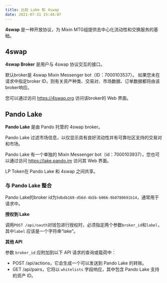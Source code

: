 ```yaml
---
title: 比较 Lake 和 4swap
date: 2021-07-31 15:44:07
---
```


**4swap** 是一种开放协议，为 Mixin MTG组提供去中心化流动性和交换服务的基础。

## 4swap

**4swap Broker** 是用户与 4swap 协议交互的接口。

默认broker是 4swap Mixin Messenger bot（ID：7000103537）。 如果您未在请求中指定broker ID，则有关资产种类、交易对、市场数据、订单数据都将由该broker响应。

您可以通过访问 https://4swap.org 访问该broker的 Web 界面。

## Pando Lake

**Pando Lake** 是由 Pando 托管的 4swap broker。

Pando Lake 过滤市场信息，以仅显示具有良好流动性并有可靠社区支持的交易对和市场。

Pando Lake 有一个单独的 Mixin Messenger bot（id：7000103937），您也可以通过访问 https://lake.pando.im 访问其 Web 界面。

LP Token在 Pando Lake 和 4swap 之间共享。

### 与 Pando Lake 整合

Pando Lake的broker id为`5dbdb169-d56d-4b5b-b066-9b0780691b14`，通常用于请求中。

**授权到 Lake**

调用`POST /api/oauth`对钱包进行授权时，必须指定两个参数`broker_id`和`label`，其中`label` 应该是一个字符串“lake”。

**其他 API**

参数 `broker_id` 应附加到以下 API 请求的查询或载荷中：

- POST /api/actions，它会生成一个可以发送到 Pando Lake 的转账。
- GET /api/pairs，它将以 `whitelists` 字段响应，其中包含 Pando Lake 支持的资产 ID。


